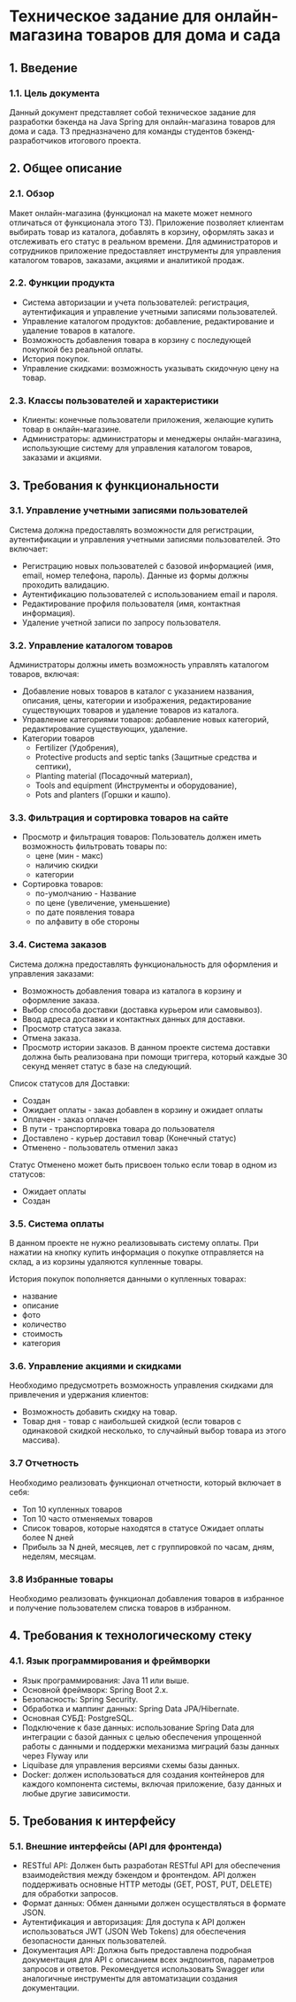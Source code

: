 # Техническое задание для онлайн-магазина товаров для дома и сада


## 1. Введение


### 1.1. Цель документа


Данный документ представляет собой техническое задание для разработки бэкенда на Java Spring для онлайн-магазина товаров
для дома и сада. ТЗ предназначено для команды студентов бэкенд-разработчиков итогового проекта.


## 2. Общее описание


### 2.1. Обзор


Макет онлайн-магазина (функционал на макете может немного отличаться от функционала этого ТЗ).
Приложение позволяет клиентам выбирать товар из каталога, добавлять в корзину, оформлять заказ и отслеживать его статус
в реальном времени. Для администраторов и сотрудников приложение предоставляет инструменты для управления каталогом
товаров, заказами, акциями и аналитикой продаж.


### 2.2. Функции продукта


- Система авторизации и учета пользователей: регистрация, аутентификация и управление учетными записями пользователей.
- Управление каталогом продуктов: добавление, редактирование и удаление товаров в каталоге.
- Возможность добавления товара в корзину с последующей покупкой без реальной оплаты.
- История покупок.
- Управление скидками: возможность указывать скидочную цену на товар.


### 2.3. Классы пользователей и характеристики


- Клиенты: конечные пользователи приложения, желающие купить товар в онлайн-магазине.
- Администраторы: администраторы и менеджеры онлайн-магазина, использующие систему для управления каталогом товаров,
  заказами и акциями.


## 3. Требования к функциональности


### 3.1. Управление учетными записями пользователей


Система должна предоставлять возможности для регистрации, аутентификации и управления учетными записями пользователей.
Это включает:

- Регистрацию новых пользователей с базовой информацией (имя, email, номер телефона, пароль). Данные из формы должны
  проходить валидацию.
- Аутентификацию пользователей с использованием email и пароля.
- Редактирование профиля пользователя (имя, контактная информация).
- Удаление учетной записи по запросу пользователя.


### 3.2. Управление каталогом товаров


Администраторы должны иметь возможность управлять каталогом товаров, включая:

- Добавление новых товаров в каталог с указанием названия, описания, цены, категории и изображения, редактирование
  существующих товаров и удаление товаров из каталога.
- Управление категориями товаров: добавление новых категорий, редактирование существующих, удаление.
- Категории товаров
    - Fertilizer (Удобрения),
    - Protective products and septic tanks (Защитные средства и септики),
    - Planting material (Посадочный материал),
    - Tools and equipment (Инструменты и оборудование),
    - Pots and planters (Горшки и кашпо).


### 3.3. Фильтрация и сортировка товаров на сайте


- Просмотр и фильтрация товаров: Пользователь должен иметь возможность фильтровать товары по:
    - цене (мин - макс)
    - наличию скидки
    - категории
- Сортировка товаров:
    - по-умолчанию - Название
    - по цене (увеличение, уменьшение)
    - по дате появления товара
    - по алфавиту в обе стороны


### 3.4. Система заказов


Система должна предоставлять функциональность для оформления и управления заказами:

- Возможность добавления товара из каталога в корзину и оформление заказа.
- Выбор способа доставки (доставка курьером или самовывоз).
- Ввод адреса доставки и контактных данных для доставки.
- Просмотр статуса заказа.
- Отмена заказа.
- Просмотр истории заказов.
  В данном проекте система доставки должна быть реализована при помощи триггера, который каждые 30 секунд меняет статус
  в базе на следующий.

Список статусов для Доставки:

- Создан
- Ожидает оплаты - заказ добавлен в корзину и ожидает оплаты
- Оплачен - заказ оплачен
- В пути - транспортировка товара до пользователя
- Доставлено - курьер доставил товар (Конечный статус)
- Отменено - пользователь отменил заказ

Статус Отменено может быть присвоен только если товар в одном из статусов:

- Ожидает оплаты
- Создан


### 3.5. Система оплаты


В данном проекте не нужно реализовывать систему оплаты. При нажатии на кнопку купить информация о покупке отправляется
на склад, а из корзины удаляются купленные товары.

История покупок пополняется данными о купленных товарах:
- название
- описание
- фото
- количество
- стоимость
- категория


### 3.6. Управление акциями и скидками


Необходимо предусмотреть возможность управления скидками для привлечения и удержания клиентов:
- Возможность добавить скидку на товар.
- Товар дня - товар с наибольшей скидкой (если товаров с одинаковой скидкой несколько, то случайный выбор товара из
этого массива).


### 3.7 Отчетность


Необходимо реализовать функционал отчетности, который включает в себя:
- Топ 10 купленных товаров
- Топ 10 часто отменяемых товаров
- Список товаров, которые находятся в статусе Ожидает оплаты более N дней
- Прибыль за N дней, месяцев, лет с группировкой по часам, дням, неделям, месяцам.


### 3.8 Избранные товары


Необходимо реализовать функционал добавления товаров в избранное и получение пользователем списка товаров в избранном.


## 4. Требования к технологическому стеку


   ### 4.1. Язык программирования и фреймворки


   - Язык программирования: Java 11 или выше.
   - Основной фреймворк: Spring Boot 2.x.
   - Безопасность: Spring Security.
   - Обработка и маппинг данных: Spring Data JPA/Hibernate.
   - Основная СУБД: PostgreSQL.
   - Подключение к базе данных: использование Spring Data для интеграции с базой данных с целью обеспечения упрощенной
   работы с данными и поддержки механизма миграций базы данных через Flyway или
   - Liquibase для управления версиями схемы
   базы данных.
   - Docker: должен использоваться для создания контейнеров для каждого компонента системы, включая приложение, базу
   данных и любые другие зависимости.


## 5. Требования к интерфейсу


   ### 5.1. Внешние интерфейсы (API для фронтенда)


   - RESTful API: Должен быть разработан RESTful API для обеспечения взаимодействия между бэкендом и фронтендом. API
   должен поддерживать основные HTTP методы (GET, POST, PUT, DELETE) для обработки запросов.
   - Формат данных: Обмен данными должен осуществляться в формате JSON.
   - Аутентификация и авторизация: Для доступа к API должен использоваться JWT (JSON Web Tokens) для обеспечения
   безопасности данных пользователей.
   - Документация API: Должна быть предоставлена подробная документация для API с описанием всех эндпоинтов, параметров
   запросов и ответов. Рекомендуется использовать Swagger или аналогичные инструменты для автоматизации создания
   документации.
  